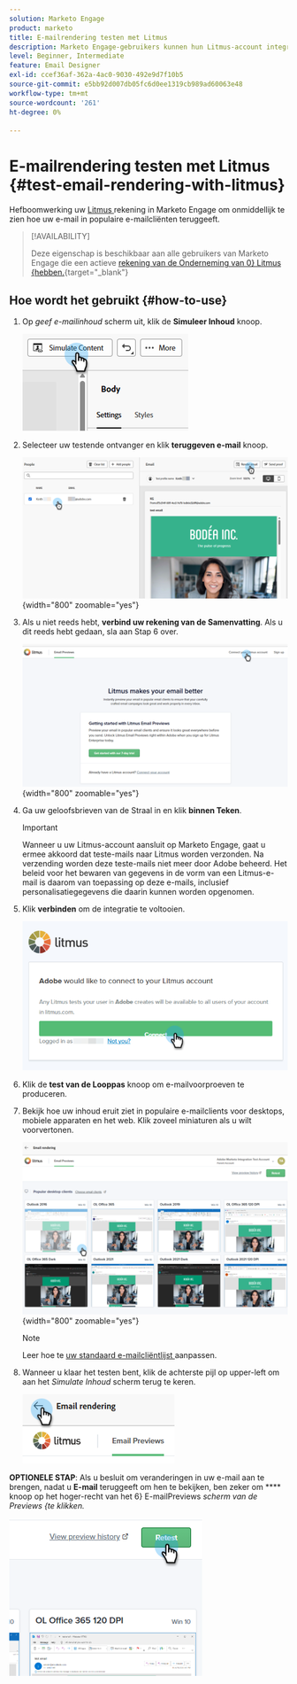 ```yaml
---
solution: Marketo Engage
product: marketo
title: E-mailrendering testen met Litmus
description: Marketo Engage-gebruikers kunnen hun Litmus-account integreren, zodat ze naadloos inhoud kunnen testen die in verschillende e-mailclients wordt verzonden.
level: Beginner, Intermediate
feature: Email Designer
exl-id: ccef36af-362a-4ac0-9030-492e9d7f10b5
source-git-commit: e5bb92d007db05fc6d0ee1319cb989ad60063e48
workflow-type: tm+mt
source-wordcount: '261'
ht-degree: 0%

---
```


# E-mailrendering testen met Litmus {#test-email-rendering-with-litmus}

Hefboomwerking uw [ Litmus ](https://www.litmus.com/email-testing) rekening in Marketo Engage om onmiddellijk te zien hoe uw e-mail in populaire e-mailcliënten teruggeeft.

>[!AVAILABILITY]
>
>Deze eigenschap is beschikbaar aan alle gebruikers van Marketo Engage die een actieve [ rekening van de Onderneming van 0} Litmus {hebben.](https://www.litmus.com/enterprise){target="_blank"}

## Hoe wordt het gebruikt {#how-to-use}

1. Op _geef e-mailinhoud_ scherm uit, klik de **Simuleer Inhoud** knoop.

   ![](assets/test-email-rendering-with-litmus-1.png)

1. Selecteer uw testende ontvanger en klik **teruggeven e-mail** knoop.

   ![](assets/test-email-rendering-with-litmus-2.png){width="800" zoomable="yes"}

1. Als u niet reeds hebt, **verbind uw rekening van de Samenvatting**. Als u dit reeds hebt gedaan, sla aan Stap 6 over.

   ![](assets/test-email-rendering-with-litmus-3.png){width="800" zoomable="yes"}

1. Ga uw geloofsbrieven van de Straal in en klik **binnen Teken**.

   >[!IMPORTANT]
   >
   >Wanneer u uw Litmus-account aansluit op Marketo Engage, gaat u ermee akkoord dat teste-mails naar Litmus worden verzonden. Na verzending worden deze teste-mails niet meer door Adobe beheerd. Het beleid voor het bewaren van gegevens in de vorm van een Litmus-e-mail is daarom van toepassing op deze e-mails, inclusief personalisatiegegevens die daarin kunnen worden opgenomen.

1. Klik **verbinden** om de integratie te voltooien.

   ![](assets/test-email-rendering-with-litmus-4.png)

1. Klik de **test van de Looppas** knoop om e-mailvoorproeven te produceren.

1. Bekijk hoe uw inhoud eruit ziet in populaire e-mailclients voor desktops, mobiele apparaten en het web. Klik zoveel miniaturen als u wilt voorvertonen.

   ![](assets/test-email-rendering-with-litmus-5.png){width="800" zoomable="yes"}

   >[!NOTE]
   >
   >Leer hoe te [ uw standaard e-mailcliëntlijst ](https://help.litmus.com/article/227-change-your-default-email-clients-list) aanpassen.

1. Wanneer u klaar het testen bent, klik de achterste pijl op upper-left om aan het _Simulate Inhoud_ scherm terug te keren.

   ![](assets/test-email-rendering-with-litmus-6.png)

**OPTIONELE STAP**: Als u besluit om veranderingen in uw e-mail aan te brengen, nadat u **E-mail** teruggeeft om hen te bekijken, ben zeker om **** knoop op het hoger-recht van het 6} E-mailPreviews _scherm van de Previews {te klikken._

![](assets/test-email-rendering-with-litmus-7.png)
